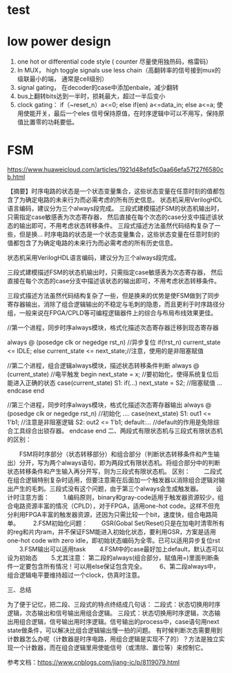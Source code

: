 # test

# low power design

1. one hot or differential code style ( counter 尽量使用独热码，格雷码）
2. In MUX， high toggle signals use less chain（高翻转率的信号接到mux的级联最小的端， 通常是cell级别）
3. signal gating， 在decoder的case中添加enbale，减少翻转
4. bus上翻转bits达到一半时，损耗最大，超过一半后变小
5. clock gating： if（~reset_n）a<=0; else if(en) a<=data_in; else a<=a;  使用使能开关，最后一个eles 信号保持原值，在时序逻辑中可以不用写，保持原值比置零的功耗要低。


# FSM

https://www.huaweicloud.com/articles/1921d48efd5c0aa66efa57f27f6580cb.html

【摘要】时序电路的状态是一个状态变量集合，这些状态变量在任意时刻的值都包含了为确定电路的未来行为而必需考虑的所有历史信息。 状态机采用VerilogHDL语言编码，建议分为三个always段完成。 三段式建模描述FSM的状态机输出时，只需指定case敏感表为次态寄存器， 然后直接在每个次态的case分支中描述该状态的输出即可，不用考虑状态转移条件。 三段式描述方法虽然代码结构复杂了一些，但是换...
时序电路的状态是一个状态变量集合，这些状态变量在任意时刻的值都包含了为确定电路的未来行为而必需考虑的所有历史信息。

状态机采用VerilogHDL语言编码，建议分为三个always段完成。

三段式建模描述FSM的状态机输出时，只需指定case敏感表为次态寄存器， 然后直接在每个次态的case分支中描述该状态的输出即可，不用考虑状态转移条件。

三段式描述方法虽然代码结构复杂了一些，但是换来的优势是使FSM做到了同步寄存器输出，消除了组合逻辑输出的不稳定与毛刺的隐患，而且更利于时序路径分组，一般来说在FPGA/CPLD等可编程逻辑器件上的综合与布局布线效果更佳。

//第一个进程，同步时序always模块，格式化描述次态寄存器迁移到现态寄存器

always @ (posedge clk or negedge rst_n)  //异步复位
 if(!rst_n) current_state <= IDLE;
 else current_state <= next_state;//注意，使用的是非阻塞赋值

//第二个进程，组合逻辑always模块，描述状态转移条件判断
always @ (current_state)   //电平触发
  begin next_state = x;  //要初始化，使得系统复位后能进入正确的状态 case(current_state) S1: if(...) next_state = S2;  //阻塞赋值 ... endcase
end

//第三个进程，同步时序always模块，格式化描述次态寄存器输出
always @ (posedge clk or negedge rst_n)
//初始化
....
case(next_state)
S1: out1 <= 1'b1;  //注意是非阻塞逻辑
S2: out2 <= 1'b1;
default:...   //default的作用是免除综合工具综合出锁存器。
endcase
end
二、两段式有限状态机与三段式有限状态机的区别：

　　FSM将时序部分（状态转移部分）和组合部分（判断状态转移条件和产生输出）分开，写为两个always语句，即为两段式有限状态机。将组合部分中的判断状态转移条件和产生输入再分开写，则为三段式有限状态机。
区别：
　　二段式在组合逻辑特别复杂时适用，但要注意需在后面加一个触发器以消除组合逻辑对输出产生的毛刺。三段式没有这个问题，由于第三个always会生成触发器。
　　设计时注意方面：
　　1.编码原则，binary和gray-code适用于触发器资源较少，组合电路资源丰富的情况（CPLD），对于FPGA，适用one-hot code。这样不但充分利用FPGA丰富的触发器资源，还因为只需比较一个bit，速度快，组合电路简单。
　　2.FSM初始化问题：
　　GSR(Gobal Set/Reset)只是在加电时清零所有的reg和片内ram，并不保证FSM能进入初始化状态，要利用GSR，方案是适用one-hot code with zero idle，即初始状态编码为全零。已可以适用异步复位rst
　　3.FSM输出可以适用task
　　4.FSM中的case最好加上default，默认态可以设为初始态
　　5.尤其注意：
第二段的always(组合部分，赋值用=)里面判断条件一定要包含所有情况！可以用else保证包含完全。
　　6、第二段always中，组合逻辑电平要维持超过一个clock，仿真时注意。

三、总结

为了便于记忆，把二段、三段式的特点终结成几句话：
二段式：状态切换用时序逻辑，次态输出和信号输出用组合逻辑。
三段式：状态切换用时序逻辑，次态输出用组合逻辑，信号输出用时序逻辑。信号输出的process中，case语句用next state做条件，可以解决比组合逻辑输出慢一拍的问题。
有时候判断次态需要用到计数器怎么办呢（计数器是时序电路，用组合逻辑是实现不了的）？方法是独立实现一个计数器，而在组合逻辑里用使能信号（或清除、置位等）来控制它。

参考文档：https://www.cnblogs.com/jiang-ic/p/8119079.html


